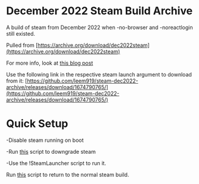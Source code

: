 # December 2022 Steam Build Archive
A build of steam from December 2022 when -no-browser and -noreactlogin still existed.

Pulled from [https://archive.org/download/dec2022steam](https://archive.org/download/dec2022steam)

For more info, look at [this blog post](https://blog.lightwo.net/steam-client-downgrades-survival-kit.html)

Use the following link in the respective steam launch argument to download from it:
[https://github.com/leem919/steam-dec2022-archive/releases/download/1674790765/](https://github.com/leem919/steam-dec2022-archive/releases/download/1674790765/)

# Quick Setup
-Disable steam running on boot

-Run [this](https://gist.github.com/leem919/afca3cd1decdd0cde135fbd754a69e35) script to downgrade steam

-Use the !SteamLauncher script to run it.

Run [this](https://gist.github.com/leem919/7ba80d480424f5db2a873010d95cc7bd) script to return to the normal steam build.

